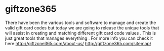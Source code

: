 # giftzone365
There have been the various tools and software to manage and create the valid gift card codes but today we are going to release the unique tools that will assist in creating and matching different gift card code values . This is just great tools that manages everything . For more info you can check it here  http://giftzone365.com/about-us/    http://giftzone365.com/sitemap/

